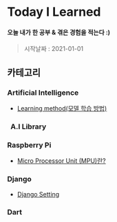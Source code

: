 # Today I Learned

#### 오늘 내가 한 공부 & 겪은 경험을 적는다 :)
> 시작날짜 : 2021-01-01

## 카테고리
### Artificial Intelligence
* [Learning method(모델 학습 방법)](https://github.com/BOSOEK/TIL/blob/main/A.I/Supervised%20learning.md)
### &nbsp;&nbsp;A.I Library

### Raspberry Pi
* [Micro Processor Unit (MPU)란?](https://hjeon.tistory.com/20)

### Django
* [Django Setting](https://github.com/BOSOEK/TIL/blob/main/Django/Django_Setting.md)

### Dart
